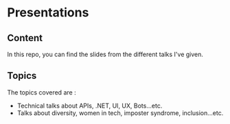 # Presentations

## Content

In this repo, you can find the slides from the different talks I've given.

## Topics

The topics covered are :

* Technical talks about APIs, .NET, UI, UX, Bots...etc.
* Talks about diversity, women in tech, imposter syndrome, inclusion...etc.